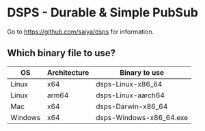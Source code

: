 # DSPS - Durable & Simple PubSub

Go to https://github.com/saiya/dsps for information.

## Which binary file to use?

| OS      | Architecture | Binary to use           |
| ------- | ------------ | ----------------------- |
| Linux   | x64          | dsps-Linux-x86_64       |
| Linux   | arm64        | dsps-Linux-aarch64      |
| Mac     | x64          | dsps-Darwin-x86_64      |
| Windows | x64          | dsps-Windows-x86_64.exe |
